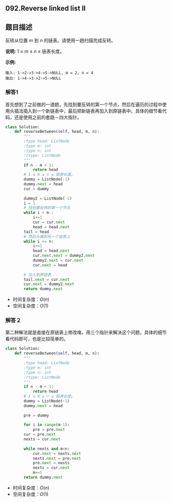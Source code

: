 ## 092.Reverse linked list II

## 题目描述

反转从位置 *m* 到 *n* 的链表。请使用一趟扫描完成反转。

**说明:**
1 ≤ *m* ≤ *n* ≤ 链表长度。

**示例:**

```
输入: 1->2->3->4->5->NULL, m = 2, n = 4
输出: 1->4->3->2->5->NULL
```



### 解答1

​	首先想到了之前做的一道题，先找到要反转的第一个节点，然后在遍历的过程中使用头插法插入到一个新链表中，最后把新链表再加入到原链表中。具体的细节看代码，还是使用之前的套路－四大指针。

```python
class Solution:
    def reverseBetween(self, head, m, n):
        """
        :type head: ListNode
        :type m: int
        :type n: int
        :rtype: ListNode
        """
        if n - m < 1:
            return head
        # 1 ≤ m ≤ n ≤ 链表长度。
        dummy = ListNode(-1)
        dummy.next = head
        cur = dummy
        
        dummy2 = ListNode(-1)
        i = 1
        # 找到要反转的第一个节点
        while i < m :
            i+=1
            cur = cur.next
            head = head.next
        tail = head
        # 然后头插到另一个链表上
        while i <= n:
            i+=1
            head = head.next
            cur.next.next = dummy2.next
            dummy2.next = cur.next
            cur.next = head
        
        # 加入到原链表
        tail.next = cur.next
        cur.next = dummy2.next
        return dummy.next
```

- 时间复杂度：$O(n)$
- 空间复杂度：$O(1)$ 



### 解答２

​	第二种解法就是直接在原链表上修改咯，用三个指针来解决这个问题，具体的细节看代码即可，也是比较简单的。

```python
class Solution:
    def reverseBetween(self, head, m, n):
        """
        :type head: ListNode
        :type m: int
        :type n: int
        :rtype: ListNode
        """
        if n - m < 1:
            return head
        # 1 ≤ m ≤ n ≤ 链表长度。
        dummy = ListNode(-1)
        dummy.next = head
        
        pre = dummy
        
        for i in range(m-1):
            pre = pre.next
        cur = pre.next
        nexts = cur.next
        
        while nexts and m<n:
            cur.next = nexts.next
            nexts.next = pre.next
            pre.next = nexts
            nexts = cur.next
            m+=1
        return dummy.next
```

- 时间复杂度：$O(n)$
- 空间复杂度：$O(1)$ 

